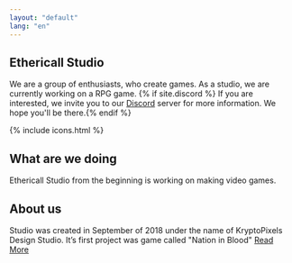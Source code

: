 ```yaml
---
layout: "default"
lang: "en"
---
```

<section class="hero-section">
<style>.content {margin: 0 !important}</style>
<div class="hero-grid">
<h1 class="hero-title">Ethericall Studio</h1>
<p class="hero-title2">
We are a group of enthusiasts, who create games. As a studio, we are currently working on a RPG game. {% if site.discord %}
If you are interested, we invite you to our <a href="{{ site.url }}{{ site.baseurl }}/discord" class="perm-white">Discord</a> server for more information. We hope you'll be there.{% endif %}</p>
{% include icons.html %}
</div>
</section>
<section class="about">
<div class="about-1">
<h1>What are we doing</h1>
<p>Ethericall Studio from the beginning is working on making video games.</p>
</div>
<div class="about-2">
<h1>About us</h1>
<p>Studio was created in September of 2018 under the name of KryptoPixels Design Studio.
It’s first project was game called "Nation in Blood"
<a href="{{ site.url }}{{ site.baseurl }}/about">Read More</a></p>
</div>
</section>
